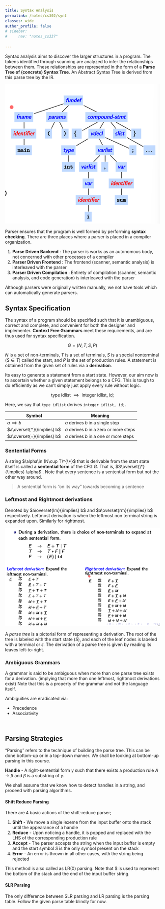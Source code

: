 ```yaml
---
title: Syntax Analysis
permalink: /notes/cs302/synt
classes: wide
author_profile: false
# sidebar:
#     nav: "notes_cs337"

---
```


<script type="text/javascript" src="https://code.jquery.com/jquery-1.7.1.min.js"></script>

<script type="text/x-mathjax-config">
  MathJax.Hub.Config({
    tex2jax: {
      inlineMath: [ ['$','$'], ["\\(","\\)"] ],
      processEscapes: true
    }
  });
</script>
<script type="text/javascript" async src="https://cdnjs.cloudflare.com/ajax/libs/mathjax/2.7.5/latest.js?config=TeX-MML-AM_CHTML" async></script>

<!-- Notes Begin from here -->

Syntax analysis aims to discover the larger structures in a program. The tokens identified through scanning are analyzed to infer the relationships between them. These relationships are represented in the form of a **Parse Tree of (concrete) Syntax Tree**. An Abstract Syntax Tree is derived from this parse tree by the IR.

![image-20220202112805316](../../../assets/images/typora/image-20220202112805316.png)

Parser ensures that the program is well formed by performing **syntax checking**. There are three places where a parser is placed in a compiler organization.

1. **Parse Driven Backend** : The parser is works as an autonomous body, not concerned with other processes of a compiler
2.  **Parser Driven Frontend** : The frontend (scanner, semantic analysis) is interleaved with the parser
3.  **Parser Driven Compilation** : Entirety of compilation (scanner, semantic analysis, and code generation) is interleaved with the parser

Although parsers were originally written manually, we not have tools which can automatically generate parsers.



## Syntax Specification

The syntax of a program should be specified such that it is unambiguous, correct and complete, and convenient for both the designer and implementer. **Context Free Grammars** meet these requirements, and are thus used for syntax specification.



$$
G = (N,T,S,P)
$$



$N$ is a set of non-terminals, $T$ is a set of terminals, $S$ is a special nonterminal ($S\in T$) called the start, and $P$ is the set of production rules. A statement is obtained from the given set of rules via a **derivation**.

Its easy to generate a statement from a start state. However, our aim now is to ascertain whether a given statement belongs to a CFG. This is tough to do efficiently as we can’t simply just apply every rule without logic.



$$
\text{type idlist }\implies \text{ integer idlist, id;}
$$



Here, we say that `type idlist` derives `integer idlist, id;`.

| Symbol                     | Meaning                                 |
| -------------------------- | --------------------------------------- |
| $a\implies b$              | $a$ derives $b$ in a single step        |
| $a\overset{*}{\implies} b$ | $a$ derives $b$ in a zero or more steps |
| $a\overset{+}{\implies} b$ | $a$ derives $b$ in a one or more steps  |



### Sentential Forms

A string $\alpha\in (N\cup T)^{\*}$ that is derivable from the start state itself is called a **sentential form** of the CFG $G$. That  is, $S\overset{\*}{\implies} \alpha$ . Note that every sentence is a sentential form but not the other way around. 

> A sentential form is “on its way” towards becoming a sentence



### Leftmost and Rightmost derivations

Denoted by $a\overset{lm}{\implies} b$ and $a\overset{rm}{\implies} b$ respectively. Leftmost derivation is when the leftmost non terminal string is expanded upon. Similarly for rightmost.

![image-20220202122900907](../../../assets/images/typora/image-20220202122900907.png)



A *parse tree* is a pictorial form of representing a derivation. The root of the tree is labeled with the start state ($S$), and each of the leaf nodes is labeled with a terminal or $\epsilon$. The derivation of a parse tree is given by reading its leaves left-to-right.



### Ambiguous Grammars

A grammar is said to be ambiguous when more than one parse tree exists for a derivation. (implying that more than one leftmost, rightmost derivations exist) Note that this is a property of the grammar and not the language itself.

Ambiguities are eradicated via:

- Precedence
- Associativity

&nbsp;



## Parsing Strategies

“Parsing” refers to the technique of building the parse tree. This can be done bottom-up or in a top-down manner. We shall be looking at bottom-up parsing in this course.

**Handle** - A right-sentential form $\gamma$ such that there exists a production rule $A\rightarrow\beta$ and $\beta$ is a substring of $\gamma$.

We shall assume that we know how to detect handles in a string, and proceed with parsing algorithms.

#### Shift Reduce Parsing

There are 4 basic actions of the shift-reduce parser;

1. **Shift** - We move a single lexeme from the input buffer onto the stack until the appearance of a handle
2. **Reduce** - Upon noticing a handle, it is popped and replaced with the LHS of the corresponding production rule
3. **Accept** - The parser accepts the string when the input buffer is empty and the start symbol $S$ is the only symbol present on the stack
4. **Error** - An error is thrown in all other cases, with the string being rejected

This method is also called as LR(0) parsing. Note that $ is used to represent the bottom of the stack and the end of the input buffer string.

#### SLR Parsing

The only difference between SLR parsing and LR parsing is the parsing table. Follow the given parse table blindly for now.
